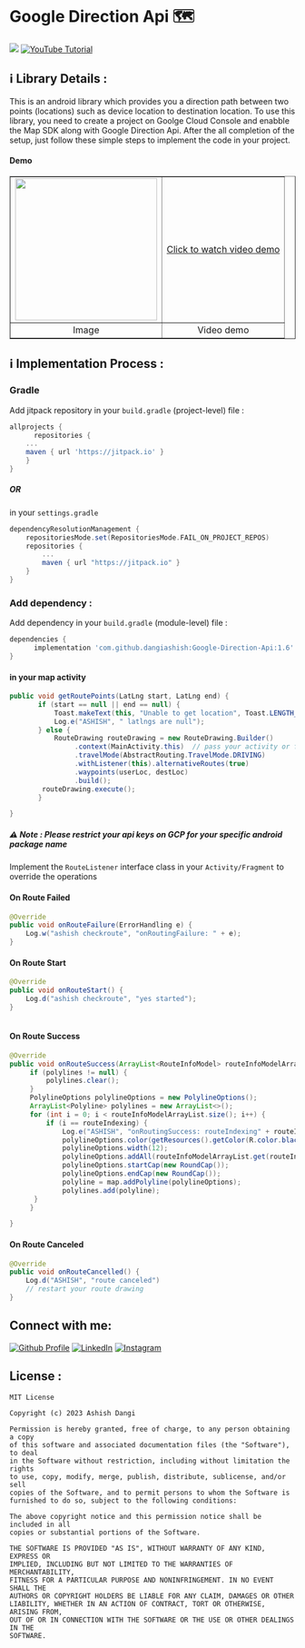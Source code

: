 # Google Direction Api 🗺️

[![](https://jitpack.io/v/DangiAshish/Google-Direction-Api.svg)](https://jitpack.io/#DangiAshish/Google-Direction-Api)
[![YouTube Tutorial](https://img.shields.io/badge/YouTube_Tutorial-1k-%23FF0000.svg)](https://youtu.be/DRaRStNyZ0k)

## ℹ️ Library Details : 
This is an android library which provides you a direction path between two points (locations) such as device location to destination location. To use this library, you need to create a project on Goolge Cloud Console and enabble the Map SDK along with Google Direction Api. After the all completion of the setup, just follow these simple steps to implement the code in your project.

#### Demo
<table border="1">
        <tr>
            <td align="center"><img src = "https://github.com/dangiashish/Google-Direction-Api/assets/70362030/92ff9cda-eb92-4a5f-a2b4-ec5435699523" width=250/></td>
            <td align="center"> <a href = "https://github.com/dangiashish/Google-Direction-Api/assets/70362030/30d99832-dd52-45f0-bb95-dbccb83e6676"> Click to watch video demo </a> </td>
        </tr>
        <tr>
            <td align="center">Image</td>
            <td align="center">Video demo</td>
        </tr>
    </table>


<!-- ## 📚 Libraries Used :
* [Kotlin][0] : Kotlin is statically typed & first-class language for Android Development.

[0]:  https://kotlinlang.org/

-->

## ℹ️ Implementation Process : 

### Gradle

Add jitpack repository in your `build.gradle` (project-level) file :
```gradle
allprojects {
      repositories {
	...
	maven { url 'https://jitpack.io' }
	}
}
```
##### OR 
in your `settings.gradle`
 
```gradle
dependencyResolutionManagement {
    repositoriesMode.set(RepositoriesMode.FAIL_ON_PROJECT_REPOS)
    repositories {
        ...
        maven { url "https://jitpack.io" }
    }
}
```
### Add dependency :

Add dependency in your `build.gradle` (module-level) file :
```groovy
dependencies {
	  implementation 'com.github.dangiashish:Google-Direction-Api:1.6'
}
```

#### in your map activity 

```java
public void getRoutePoints(LatLng start, LatLng end) {
       if (start == null || end == null) {
           Toast.makeText(this, "Unable to get location", Toast.LENGTH_LONG).show();
           Log.e("ASHISH", " latlngs are null");
       } else {
           RouteDrawing routeDrawing = new RouteDrawing.Builder()
                .context(MainActivity.this)  // pass your activity or fragment's context
                .travelMode(AbstractRouting.TravelMode.DRIVING)
                .withListener(this).alternativeRoutes(true)
                .waypoints(userLoc, destLoc)
                .build();
        routeDrawing.execute();
       }

}
```

##### ⚠ Note : Please restrict your api keys on GCP for your specific android package name 

Implement the `RouteListener` interface class in your `Activity/Fragment` to override the operations

#### On Route Failed
```java
@Override
public void onRouteFailure(ErrorHandling e) {
    Log.w("ashish checkroute", "onRoutingFailure: " + e);
}
```

#### On Route Start
```java
@Override
public void onRouteStart() {
    Log.d("ashish checkroute", "yes started");
}
    
```

#### On Route Success
```java
@Override
public void onRouteSuccess(ArrayList<RouteInfoModel> routeInfoModelArrayList, int routeIndexing) {
     if (polylines != null) {
         polylines.clear();
     }
     PolylineOptions polylineOptions = new PolylineOptions();
     ArrayList<Polyline> polylines = new ArrayList<>();
     for (int i = 0; i < routeInfoModelArrayList.size(); i++) {
         if (i == routeIndexing) {
             Log.e("ASHISH", "onRoutingSuccess: routeIndexing" + routeIndexing);
             polylineOptions.color(getResources().getColor(R.color.black));
             polylineOptions.width(12);
             polylineOptions.addAll(routeInfoModelArrayList.get(routeIndexing).getPoints());
             polylineOptions.startCap(new RoundCap());
             polylineOptions.endCap(new RoundCap());
             polyline = map.addPolyline(polylineOptions);
             polylines.add(polyline);
	  }
     }

}
```
 
#### On Route Canceled
```java
@Override
public void onRouteCancelled() {
    Log.d("ASHISH", "route canceled")
    // restart your route drawing
}
```

## Connect with me:
[![Github Profile](https://skillicons.dev/icons?i=github)](https://github.com/dangiashish)
[![LinkedIn](https://skillicons.dev/icons?i=linkedin)](https://linkedin.com/in/ashishkumardangi)
[![Instagram](https://skillicons.dev/icons?i=instagram)](https://instagram.com/coder.ashish)

## License :
```
MIT License

Copyright (c) 2023 Ashish Dangi

Permission is hereby granted, free of charge, to any person obtaining a copy
of this software and associated documentation files (the "Software"), to deal
in the Software without restriction, including without limitation the rights
to use, copy, modify, merge, publish, distribute, sublicense, and/or sell
copies of the Software, and to permit persons to whom the Software is
furnished to do so, subject to the following conditions:

The above copyright notice and this permission notice shall be included in all
copies or substantial portions of the Software.

THE SOFTWARE IS PROVIDED "AS IS", WITHOUT WARRANTY OF ANY KIND, EXPRESS OR
IMPLIED, INCLUDING BUT NOT LIMITED TO THE WARRANTIES OF MERCHANTABILITY,
FITNESS FOR A PARTICULAR PURPOSE AND NONINFRINGEMENT. IN NO EVENT SHALL THE
AUTHORS OR COPYRIGHT HOLDERS BE LIABLE FOR ANY CLAIM, DAMAGES OR OTHER
LIABILITY, WHETHER IN AN ACTION OF CONTRACT, TORT OR OTHERWISE, ARISING FROM,
OUT OF OR IN CONNECTION WITH THE SOFTWARE OR THE USE OR OTHER DEALINGS IN THE
SOFTWARE.
```
